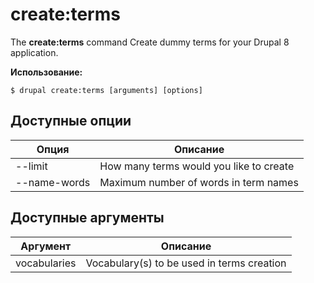 # create:terms
The **create:terms** command Create dummy terms for your Drupal 8 application.

**Использование:**
```
$ drupal create:terms [arguments] [options] 
```

## Доступные опции
Опция | Описание
-------|-------------
--limit | How many terms would you like to create
--name-words | Maximum number of words in term names

## Доступные аргументы
Аргумент | Описание
---------|-------------
vocabularies | Vocabulary(s) to be used in terms creation
